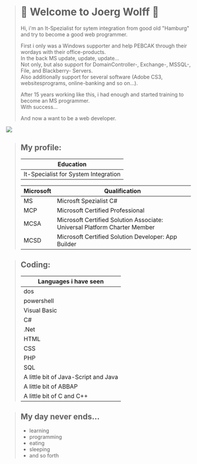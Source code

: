 > # 🐺 Welcome to Joerg Wolff 🐺
> 
> Hi, i'm an It-Spezialist for sytem integration from good old "Hamburg" and try to become a good web programmer.
> 
> First i only was a Windows supporter and help PEBCAK through their wordays with their office-products.<br>
> In the back MS update, update, update...<br>
> Not only, but also support for DomainController-, Exchange-, MSSQL-, File, and Blackberry- Servers.<br>
> Also additionally support for several software (Adobe CS3, websitesprograms, online-banking and so on...).
> 
> After 15 years working like this, i had enough and started training to become an MS programmer.<br>
> With success...
> 
> And now a want to be a web developer.
> 
![](https://img.freepik.com/vektoren-kostenlos/ethnischer-wolfskopf-mit-roetlichen-toenen_23-2147646226.jpg?size=338&ext=jpg&ga=GA1.2.803631228.1668440244)
>
>  ## My profile:
> |Education|
> |---------|
> |It-Specialist for System Integration|
> 
> |Microsoft|Qualification|
> |---------|-------------|
> |MS|Microsft Spezialist C#|
> |MCP|Microsoft Certified Professional|
> |MCSA|Microsoft Certified Solution Associate: Universal Platform Charter Member|
> |MCSD|Microsoft Certified Solution Developer: App Builder|


>  ## Coding:
> |Languages i have seen|
> |---------|
> |dos|
> |powershell|
> |Visual Basic|
> |C#|
> |.Net|
> |HTML|
> |CSS|
> |PHP|
> |SQL|
> |A little bit of Java-Script and Java|
> |A little bit of ABBAP|
> |A little bit of C and C++|


> ## My day never ends...
> - learning
> - programming
> - eating
> - sleeping
> - and so forth
